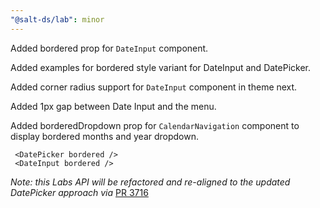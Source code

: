 ```yaml
---
"@salt-ds/lab": minor
---
```


Added bordered prop for `DateInput` component.

Added examples for bordered style variant for DateInput and DatePicker.

Added corner radius support for `DateInput` component in theme next.

Added 1px gap between Date Input and the menu.

Added borderedDropdown prop for `CalendarNavigation` component to display bordered months and year dropdown.

```
 <DatePicker bordered />
 <DateInput bordered />
```

*Note: this Labs API will be refactored and re-aligned to the updated DatePicker approach via* [PR 3716](https://github.com/jpmorganchase/salt-ds/pull/3716)

